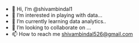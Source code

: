 - 👋 Hi, I’m @shivambindal1
- 👀 I’m interested in playing with data...
- 🌱 I’m currently learning data analytics..
- 💞️ I’m looking to collaborate on ...
- 📫 How to reach me shivambindal526@gmail.com

<!---
shivambindal1/shivambindal1 is a ✨ special ✨ repository because its `README.md` (this file) appears on your GitHub profile.
You can click the Preview link to take a look at your changes.
--->
